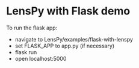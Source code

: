 # LensPy with Flask demo

To run the flask app:
- navigate to LensPy/examples/flask-with-lenspy
- set FLASK_APP to app.py (if necessary)
- flask run
- open localhost:5000